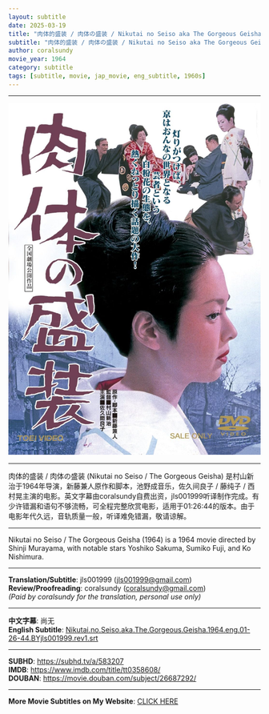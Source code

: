 ```yaml
---
layout: subtitle
date: 2025-03-19
title: "肉体的盛装 / 肉体の盛装 / Nikutai no Seiso aka The Gorgeous Geisha 1964 Subtitle (English)"
subtitle: "肉体的盛装 / 肉体の盛装 / Nikutai no Seiso aka The Gorgeous Geisha 1964 Subtitle (English)"
author: coralsundy
movie_year: 1964
category: subtitle
tags: [subtitle, movie, jap_movie, eng_subtitle, 1960s]
---
```


------

<img src="../assets/tt0358608.jpg" alt="tt0358608_cover_art" />

------

肉体的盛装 / 肉体の盛装 (Nikutai no Seiso / The Gorgeous Geisha) 是村山新治于1964年导演，新藤兼人原作和脚本，池野成音乐，佐久间良子 / 藤纯子 / 西村晃主演的电影。英文字幕由coralsundy自费出资，jls001999听译制作完成。有少许错漏和语句不够流畅，可全程完整欣赏电影，适用于01:26:44的版本。由于电影年代久远，音轨质量一般，听译难免错漏，敬请谅解。

------

Nikutai no Seiso / The Gorgeous Geisha (1964) is a 1964 movie directed by Shinji Murayama, with notable stars Yoshiko Sakuma, Sumiko Fuji, and Ko Nishimura.

------

**Translation/Subtitle**: jls001999 (jls001999@gmail.com)<br>
**Review/Proofreading**: coralsundy (coralsundy@gmail.com)<br>
*(Paid by coralsundy for the translation, personal use only)*

------

**中文字幕**: 尚无<br>
**English Subtitle**: [Nikutai.no.Seiso.aka.The.Gorgeous.Geisha.1964.eng.01-26-44.BYjls001999.rev1.srt](../subtitles/Nikutai.no.Seiso.aka.The.Gorgeous.Geisha.1964.eng.01-26-44.BYjls001999.rev1.srt)

------

**SUBHD**: <https://subhd.tv/a/583207><br>
**IMDB**: <https://www.imdb.com/title/tt0358608/><br>
**DOUBAN**: <https://movie.douban.com/subject/26687292/>

------

**More Movie Subtitles on My Website**: <a href='{% post_url 2021-01-10-subtitles-summary-list %}'>CLICK HERE</a>



